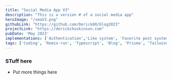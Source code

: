 ```yaml
---
title: "Social Media App V3"
description: "This is a version # of a social media app"
heroImage: "/smaV3.png"
githubLink: "https://github.com/Derick80/blog2023"
projectLink: "https://derickchoskinson.com"
pubDate: 'May 2023'
implementations: ['Authentication','Like system', 'Favorite post system', 'TipTap text editor']
tags: ['Coding', 'Remix-run', 'Typescript', 'Blog', 'Prisma', 'Tailwindcss']
---
```


### STuff here
- Put more things here

###
